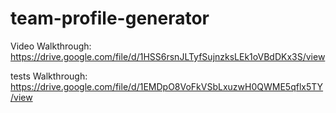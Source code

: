# team-profile-generator
Video Walkthrough:
https://drive.google.com/file/d/1HSS6rsnJLTyfSujnzksLEk1oVBdDKx3S/view


tests Walkthrough:
https://drive.google.com/file/d/1EMDpO8VoFkVSbLxuzwH0QWME5qflx5TY/view
